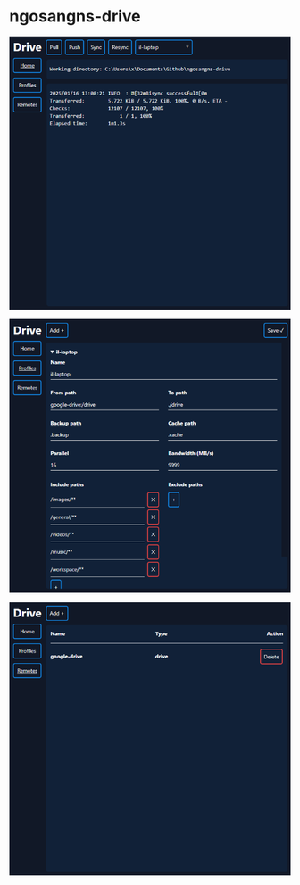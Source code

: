 # ngosangns-drive

![Homepage](./screenshots/s1.png)

![Profile manager page](./screenshots/s2.png)

![Remote manager page](./screenshots/s3.png)
